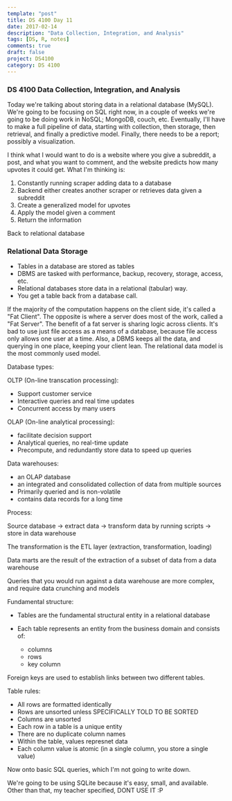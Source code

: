 ```yaml
---
template: "post"
title: DS 4100 Day 11
date: 2017-02-14
description: "Data Collection, Integration, and Analysis"
tags: [DS, R, notes]
comments: true
draft: false
project: DS4100
category: DS 4100
---
```


### DS 4100 Data Collection, Integration, and Analysis

Today we're talking about storing data in a relational database (MySQL). We're going to be focusing on SQL right now, in a couple of weeks we're going to be doing work in NoSQL; MongoDB, couch, etc. Eventually, I'll have to make a full pipeline of data, starting with collection, then storage, then retrieval, and finally a predictive model. Finally, there needs to be a report; possibly a visualization.

I think what I would want to do is a website where you give a subreddit, a post, and what you want to comment, and the website predicts how many upvotes it could get. What I'm thinking is:

1) Constantly running scraper adding data to a database
2) Backend either creates another scraper or retrieves data given a subreddit
3) Create a generalized model for upvotes
4) Apply the model given a comment 
5) Return the information

Back to relational database

### Relational Data Storage

* Tables in a database are stored as tables
* DBMS are tasked with performance, backup, recovery, storage, access, etc.
* Relational databases store data in a relational (tabular) way.
* You get a table back from a database call.

If the majority of the computation happens on the client side, it's called a "Fat Client". The opposite is where a server does most of the work, called a "Fat Server". The benefit of a fat server is sharing logic across clients. It's bad to use just file access as a means of a database, because file access only allows one user at a time. Also, a DBMS keeps all the data, and querying in one place, keeping your client lean. The relational data model is the most commonly used model.

Database types:

OLTP (On-line transcation processing):

* Support customer service
* Interactive queries and real time updates
* Concurrent access by many users

OLAP (On-line analytical processing):

* facilitate decision support
* Analytical queries, no real-time update
* Precompute, and redundantly store data to speed up queries

Data warehouses:

* an OLAP database
* an integrated and consolidated collection of data from multiple sources
* Primarily queried and is non-volatile
* contains data records for a long time

Process:

Source database -> extract data -> transform data by running scripts -> store in data warehouse

The transformation is the ETL layer (extraction, transformation, loading)

Data marts are the result of the extraction of a subset of data from a data warehouse

Queries that you would run against a data warehouse are more complex, and require data crunching and models

Fundamental structure:

* Tables are the fundamental structural entity in a relational database
* Each table represents an entity from the business domain and consists of:

	* columns
	* rows
	* key column

Foreign keys are used to establish links between two different tables.

Table rules:

* All rows are formatted identically
* Rows are unsorted unless SPECIFICALLY TOLD TO BE SORTED
* Columns are unsorted
* Each row in a table is a unique entity
* There are no duplicate column names
* Within the table, values represnet data
* Each column value is atomic (in a single column, you store a single value)

Now onto basic SQL queries, which I'm not going to write down. 

We're going to be using SQLite because it's easy, small, and available. Other than that, my teacher specified, DONT USE IT :P








